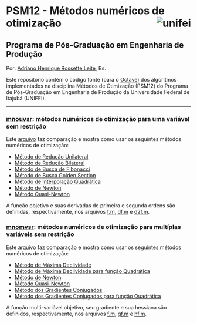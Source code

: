 
PSM12 - Métodos numéricos de otimização <img src="https://www.unifei.edu.br/files/LogoEFEI_small.jpg" align="right" alt="unifei">
===========

Programa de Pós-Graduação em Engenharia de Produção
---------------------------------------------------

Por: [Adriano Henrique Rossette Leite](http://lattes.cnpq.br/0344999175185128), Bs.

Este repositório contém o código fonte (para o [Octave](https://www.gnu.org/software/octave/)) dos algoritmos implementados na disciplina Métodos de Otimização (PSM12) do Programa de Pós-Graduação em Engenharia de Produção da Universidade Federal de Itajubá (UNIFEI).

***

### [mnouvsr](#mnouvsr): métodos numéricos de otimização para uma variável sem restrição

Este [arquivo](https://github.com/adrianohrl/PSM12/blob/master/mnouvsr/comparacao.m) faz comparação e mostra como usar os seguintes métodos numéricos de otimização:

- [Método de Redução Unilateral](https://github.com/adrianohrl/PSM12/blob/master/mnouvsr/redUni.m)
- [Método de Redução Bilateral](https://github.com/adrianohrl/PSM12/blob/master/mnouvsr/redBi.m)
- [Método de Busca de Fibonacci](https://github.com/adrianohrl/PSM12/blob/master/mnouvsr/fib.m)
- [Método de Busca Golden Section](https://github.com/adrianohrl/PSM12/blob/master/mnouvsr/gs.m)
- [Método de Interpolação Quadrática](https://github.com/adrianohrl/PSM12/blob/master/mnouvsr/interQuad.m)
- [Método de Newton](https://github.com/adrianohrl/PSM12/blob/master/mnouvsr/newton.m)
- [Método Quasi-Newton](https://github.com/adrianohrl/PSM12/blob/master/mnouvsr/quasiNewton.m)

A função objetivo e suas derivadas de primeira e segunda ordens são definidas, respectivamente, nos arquivos [f.m](https://github.com/adrianohrl/PSM12/blob/master/mnouvsr/f.m), [df.m](https://github.com/adrianohrl/PSM12/blob/master/mnouvsr/df.m) e [d2f.m](https://github.com/adrianohrl/PSM12/blob/master/mnouvsr/d2f.m).

### [mnomvsr](https://github.com/adrianohrl/PSM12/blob/master/mnomvsr): métodos numéricos de otimização para multíplas variáveis sem restrição

Este [arquivo](https://github.com/adrianohrl/PSM12/blob/master/mnomvsr/comparacao.m) faz comparação e mostra como usar os seguintes métodos numéricos de otimização:

- [Método de Máxima Declividade](https://github.com/adrianohrl/PSM12/blob/master/mnomvsr/maxDecl.m)
- [Método de Máxima Declividade para função Quadrática](https://github.com/adrianohrl/PSM12/blob/master/mnomvsr/maxDeclQuad.m)
- [Método de Newton](https://github.com/adrianohrl/PSM12/blob/master/mnomvsr/newton.m)
- [Método Quasi-Newton](https://github.com/adrianohrl/PSM12/blob/master/mnomvsr/quasiNewton.m)
- [Método dos Gradientes Conjugados](https://github.com/adrianohrl/PSM12/blob/master/mnomvsr/gc.m)
- [Método dos Gradientes Conjugados para função Quadrática](https://github.com/adrianohrl/PSM12/blob/master/mnomvsr/gcQuad.m)

A função multi-variável objetivo, seu gradiente e sua hessiana são definidos, respectivamente, nos arquivos [f.m](https://github.com/adrianohrl/PSM12/blob/master/mnomvsr/f.m), [gf.m](https://github.com/adrianohrl/PSM12/blob/master/mnomvsr/gf.m) e [hf.m](https://github.com/adrianohrl/PSM12/blob/master/mnomvsr/hf.m).
